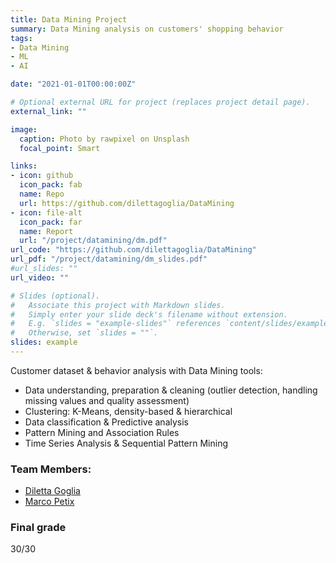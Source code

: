 ```yaml
---
title: Data Mining Project
summary: Data Mining analysis on customers' shopping behavior
tags:
- Data Mining
- ML
- AI

date: "2021-01-01T00:00:00Z"

# Optional external URL for project (replaces project detail page).
external_link: ""

image:
  caption: Photo by rawpixel on Unsplash
  focal_point: Smart

links:
- icon: github
  icon_pack: fab
  name: Repo
  url: https://github.com/dilettagoglia/DataMining
- icon: file-alt
  icon_pack: far
  name: Report
  url: "/project/datamining/dm.pdf"
url_code: "https://github.com/dilettagoglia/DataMining"
url_pdf: "/project/datamining/dm_slides.pdf"
#url_slides: ""
url_video: ""

# Slides (optional).
#   Associate this project with Markdown slides.
#   Simply enter your slide deck's filename without extension.
#   E.g. `slides = "example-slides"` references `content/slides/example-slides.md`.
#   Otherwise, set `slides = ""`.
slides: example
---
```


Customer dataset & behavior analysis with Data Mining tools:
- Data understanding, preparation & cleaning (outlier detection, handling missing values and quality assessment)
- Clustering: K-Means, density-based & hierarchical
- Data classification & Predictive analysis
- Pattern Mining and Association Rules
- Time Series Analysis & Sequential Pattern Mining


### Team Members:
- [Diletta Goglia](https://github.com/dilettagoglia)
- [Marco Petix](https://github.com/marcopetix)

### Final grade
30/30
